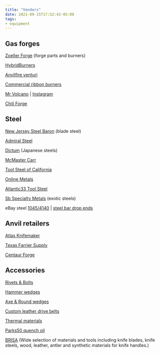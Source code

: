 ```yaml
---
title: "Vendors"
date: 2021-09-15T17:52:43-05:00
tags:
- equipment
---
```

## Gas forges
[Zoeller Forge](http://zoellerforge.com/index.html) (forge parts and burners)

[HybridBurners](http://hybridburners.com/)

[Anvilfire venturi](https://www.anvilfire.com/21centbs/products/P-75/?fbclid=IwAR2mL-QhXIMf3axnYvhtM4YHZTSK7SdMy7Hwf0rPsjdSwHDMNuW5Tfl60H8)

[Commercial ribbon burners](https://www.pineridgeburner.com/)

[Mr Volcano](https://mrvolcano.com/) | [Instagram](https://instagram.com/Mrvolcano_us)

[Chili Forge](https://chileforge.com/)


## Steel
[New Jersey Steel Baron](https://newjerseysteelbaron.com/) (blade steel)

[Admiral Steel](http://admiralsteel.com/)

[Dictum](https://www.dictum.com/en/) (Japanese steels)

[McMaster Carr](https://www.mcmaster.com/metals)

[Tool Steel of California](https://toolsteelservice.com/)

[Online Metals](https://www.onlinemetals.com/)

[Atlantic33 Tool Steel](http://www.atlanticsteelcorp.com/services.html)

[Sb Specialty Metals](http://sb-specialty-metals.com/) (exotic steels)

eBay steel [1045/4140](https://www.ebay.com/str/oaklandsteel/) | [steel bar drop ends](https://www.ebay.com/sch/i.html?_from=R40&_trksid=p2380057.m570.l1313&_nkw=steel+bar+drop+ends&_sacat=0)

## Anvil retailers
[Atlas Knifemaker](http://www.atlasknife.com/)

[Texas Farrier Supply](https://texasfarriersupply.com/shop/featured/tfs-150lb-blacksmith-anvil/p/13364)

[Centaur Forge](https://www.centaurforge.com/)

## Accessories
[Rivets & Bolts](https://www.blacksmithbolt.com/)

[Hammer wedges](http://www.tacofasteners.com/products.html)

[Axe & Round wedges](https://www.shforestrysupplies.com/advancedwebpage.aspx?cg=2557&cd=4&SBCatPage=)

[Custom leather drive belts](http://www.leatherdrivebelts.com/2.html)

[Thermal materials](http://www.hightemptools.com/index.html0)

[Parks50 quench oil](https://onemansblog.com/2016/03/14/where-to-get-parks-50-maxim-50-blade-quench-oil/)

[BRISA](https://www.brisa.fi/) (Wide selection of materials and tools including  knife blades, knife steels, wood, leather, antler and  synthetic materials for knife handles.)
